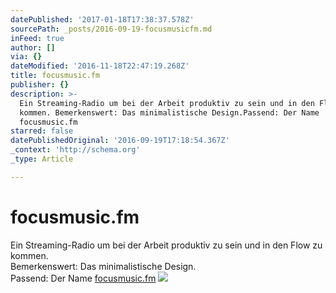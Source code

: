 ```yaml
---
datePublished: '2017-01-18T17:38:37.578Z'
sourcePath: _posts/2016-09-19-focusmusicfm.md
inFeed: true
author: []
via: {}
dateModified: '2016-11-18T22:47:19.268Z'
title: focusmusic.fm
publisher: {}
description: >-
  Ein Streaming-Radio um bei der Arbeit produktiv zu sein und in den Flow zu
  kommen. Bemerkenswert: Das minimalistische Design.Passend: Der Name
  focusmusic.fm
starred: false
datePublishedOriginal: '2016-09-19T17:18:54.367Z'
_context: 'http://schema.org'
_type: Article

---
```

# focusmusic.fm

Ein Streaming-Radio um bei der Arbeit produktiv zu sein und in den Flow zu kommen.   
Bemerkenswert: Das minimalistische Design.  
Passend: Der Name [focusmusic.fm][0]
![](https://the-grid-user-content.s3-us-west-2.amazonaws.com/1c8a4882-e2df-4055-b7f9-5edd7020832a.jpg)

[0]: http://focusmusic.fm/